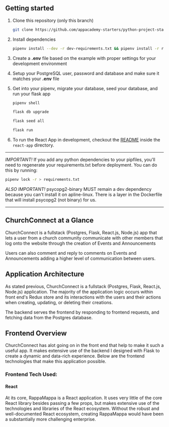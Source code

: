 ## Getting started

1. Clone this repository (only this branch)

   ```bash
   git clone https://github.com/appacademy-starters/python-project-starter.git
   ```

2. Install dependencies

      ```bash
      pipenv install --dev -r dev-requirements.txt && pipenv install -r requirements.txt
      ```

3. Create a **.env** file based on the example with proper settings for your
   development environment
4. Setup your PostgreSQL user, password and database and make sure it matches your **.env** file

5. Get into your pipenv, migrate your database, seed your database, and run your flask app

   ```bash
   pipenv shell
   ```

   ```bash
   flask db upgrade
   ```

   ```bash
   flask seed all
   ```

   ```bash
   flask run
   ```

6. To run the React App in development, checkout the [README](./react-app/README.md) inside the `react-app` directory.

***
*IMPORTANT!*
   If you add any python dependencies to your pipfiles, you'll need to regenerate your requirements.txt before deployment.
   You can do this by running:

   ```bash
   pipenv lock -r > requirements.txt
   ```

*ALSO IMPORTANT!*
   psycopg2-binary MUST remain a dev dependency because you can't install it on apline-linux.
   There is a layer in the Dockerfile that will install psycopg2 (not binary) for us.
***

## ChurchConnect at a Glance

ChurchConnect is a fullstack (Postgres, Flask, React.js, Node.js) app that lets a user from a church community communicate with other members that log onto the website through the creation of Events and Announcements

Users can also comment and reply to comments on Events and Announcements adding a higher level of communication between users.

## Application Architecture

As stated previous, ChurchConnect is a fullstack  (Postgres, Flask, React.js, Node.js) application. The majority of the application logic occurs within front end's Redux store and its interactions with the users and their actions when creating, updating, or deleting their creations.

The backend serves the frontend by responding to frontend requests, and fetching data from the Postgres database.

## Frontend Overview
ChurchConnect has alot going on in the front end that help to make it such a useful app. It makes extensive use of the backend I designed with Flask to create a dynamic and data-rich experience. Below are the frontend technologies that make this application possible.

### Frontend Tech Used:

#### React
At its core, RappaMappa is a React application. It uses very little of the core React library besides passing a few props, but makes extensive use of the technologies and libraries of the React ecosystem. Without the robust and well-documented React ecosystem, creating RappaMappa would have been a substantially more challenging enterprise.




